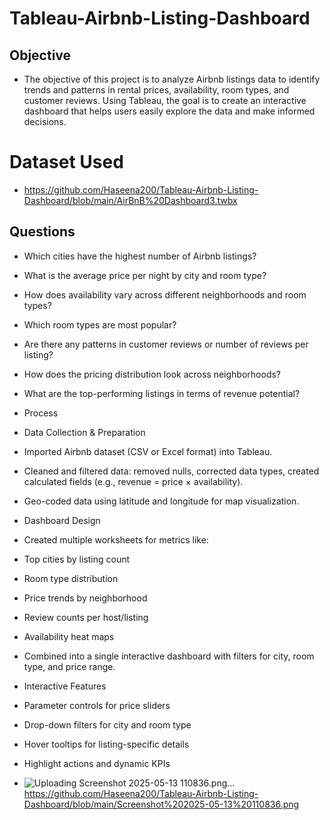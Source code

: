 # Tableau-Airbnb-Listing-Dashboard
## Objective
- The objective of this project is to analyze Airbnb listings data to identify trends and patterns in rental prices, availability, room types, and customer reviews. Using Tableau, the goal is to create an interactive dashboard that helps users easily explore the data and make informed decisions.


# Dataset Used
- https://github.com/Haseena200/Tableau-Airbnb-Listing-Dashboard/blob/main/AirBnB%20Dashboard3.twbx

## Questions
- Which cities have the highest number of Airbnb listings?
- What is the average price per night by city and room type?
- How does availability vary across different neighborhoods and room types?
- Which room types are most popular?
- Are there any patterns in customer reviews or number of reviews per listing?
- How does the pricing distribution look across neighborhoods?
- What are the top-performing listings in terms of revenue potential?

- Process
- Data Collection & Preparation
- Imported Airbnb dataset (CSV or Excel format) into Tableau.
- Cleaned and filtered data: removed nulls, corrected data types, created calculated fields (e.g., revenue = price × availability).
- Geo-coded data using latitude and longitude for map visualization.
- Dashboard Design
- Created multiple worksheets for metrics like:
- Top cities by listing count
- Room type distribution
- Price trends by neighborhood
- Review counts per host/listing
- Availability heat maps
- Combined into a single interactive dashboard with filters for city, room type, and price range.
- Interactive Features
- Parameter controls for price sliders
- Drop-down filters for city and room type
- Hover tooltips for listing-specific details
- Highlight actions and dynamic KPIs

- ![Uploading Screenshot 2025-05-13 110836.png…]() https://github.com/Haseena200/Tableau-Airbnb-Listing-Dashboard/blob/main/Screenshot%202025-05-13%20110836.png

